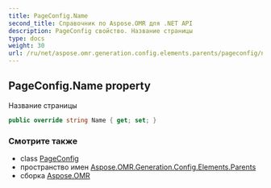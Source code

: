 ```yaml
---
title: PageConfig.Name
second_title: Справочник по Aspose.OMR для .NET API
description: PageConfig свойство. Название страницы
type: docs
weight: 30
url: /ru/net/aspose.omr.generation.config.elements.parents/pageconfig/name/
---
```

## PageConfig.Name property

Название страницы

```csharp
public override string Name { get; set; }
```

### Смотрите также

* class [PageConfig](../)
* пространство имен [Aspose.OMR.Generation.Config.Elements.Parents](../../pageconfig/)
* сборка [Aspose.OMR](../../../)


